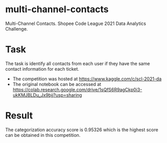 # multi-channel-contacts
Multi-Channel Contacts. Shopee Code League 2021 Data Analytics Challenge.

# Task
The task is identify all contacts from each user if they have the same contact information for each ticket.

- The competition was hosted at https://www.kaggle.com/c/scl-2021-da
- The original notebook can be accessed at https://colab.research.google.com/drive/1sQfS6R9agCkp0i3-ukKMJBLDu_Jx9bjj?usp=sharing

# Result
The categorization accuracy score is 0.95326 which is the highest score can be obtained in this competition.

